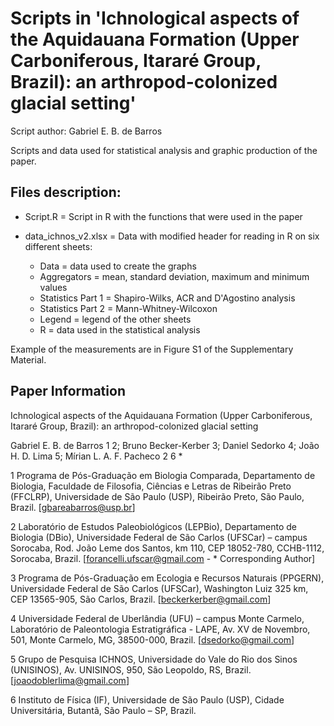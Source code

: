 # Scripts in 'Ichnological aspects of the Aquidauana Formation (Upper Carboniferous, Itararé Group, Brazil): an arthropod-colonized glacial setting'

Script author: Gabriel E. B. de Barros

Scripts and data used for statistical analysis and graphic production of the paper.

## Files description:

- Script.R = Script in R with the functions that were used in the paper


- data_ichnos_v2.xlsx = Data with modified header for reading in R on six different sheets:

  - Data = data used to create the graphs
  - Aggregators = mean, standard deviation, maximum and minimum values
  - Statistics Part 1 = Shapiro-Wilks, ACR and D'Agostino analysis
  - Statistics Part 2 = Mann-Whitney-Wilcoxon
  - Legend = legend of the other sheets
  - R = data used in the statistical analysis

Example of the measurements are in Figure S1 of the Supplementary Material.

## Paper Information

Ichnological aspects of the Aquidauana Formation (Upper Carboniferous, Itararé Group, Brazil): an arthropod-colonized glacial setting

Gabriel E. B. de Barros 1 2; Bruno Becker-Kerber 3; Daniel Sedorko 4; João H. D. Lima 5; Mírian L. A. F. Pacheco 2 6 *

1 Programa de Pós-Graduação em Biologia Comparada, Departamento de Biologia, Faculdade de Filosofia, Ciências e Letras de Ribeirão Preto (FFCLRP), Universidade de São Paulo (USP), Ribeirão Preto, São Paulo, Brazil. [gbareabarros@usp.br]

2 Laboratório de Estudos Paleobiológicos (LEPBio), Departamento de Biologia (DBio), Universidade Federal de São Carlos (UFSCar) – campus Sorocaba, Rod. João Leme dos Santos, km 110, CEP 18052-780, CCHB-1112, Sorocaba, Brazil. [forancelli.ufscar@gmail.com - * Corresponding Author]

3 Programa de Pós-Graduação em Ecologia e Recursos Naturais (PPGERN), Universidade Federal de São Carlos (UFSCar), Washington Luiz 325 km, CEP 13565-905, São Carlos, Brazil. [beckerkerber@gmail.com]

4 Universidade Federal de Uberlândia (UFU) – campus Monte Carmelo, Laboratório de Paleontologia Estratigráfica - LAPE, Av. XV de Novembro, 501, Monte Carmelo, MG, 38500-000, Brazil. [dsedorko@gmail.com]

5 Grupo de Pesquisa ICHNOS, Universidade do Vale do Rio dos Sinos (UNISINOS), Av. UNISINOS, 950, São Leopoldo, RS, Brazil. [joaodoblerlima@gmail.com]

6 Instituto de Física (IF), Universidade de São Paulo (USP), Cidade Universitária, Butantã, São Paulo – SP, Brazil.
